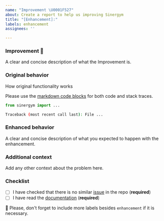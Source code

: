 ```yaml
---
name: "Improvement \U0001F527"
about: Create a report to help us improving Sinergym
title: "[Enhancement]:"
labels: enhancement
assignees: ''

---
```


### Improvement 🔧

A clear and concise description of what the Improvement is.

### Original behavior

How original functionality works

Please use the [markdown code blocks](https://help.github.com/en/articles/creating-and-highlighting-code-blocks)
for both code and stack traces.

```python
from sinergym import ...

```

```bash
Traceback (most recent call last): File ...

```

### Enhanced behavior

A clear and concise description of what you expected to happen with the enhancement.

### Additional context

Add any other context about the problem here.

### Checklist

- [ ] I have checked that there is no similar [issue](https://github.com/ugr-sail/sinergym/issues) in the repo (**required**)
- [ ] I have read the [documentation](https://ugr-sail.github.io/sinergym/compilation/html/index.html) (**required**)

:pencil: Please, don't forget to include more labels besides `enhancement` if it is necessary.
<!--- This Template is an edited version of the one from https://github.com/DLR-RM/stable-baselines3 -->